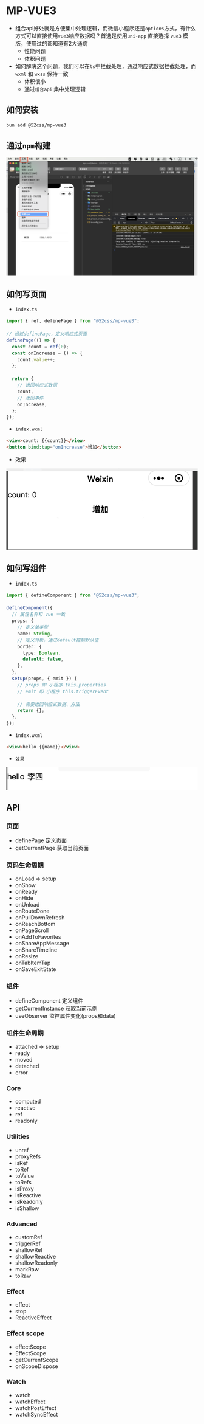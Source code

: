 # MP-VUE3

* 组合api好处就是方便集中处理逻辑，而微信小程序还是`options`方式，有什么方式可以直接使用`vue3`响应数据吗？首选是使用`uni-app` 直接选择 `vue3` 模版，使用过的都知道有2大通病
  * 性能问题
  * 体积问题
* 如何解决这个问题，我们可以在`ts`中拦截处理，通过响应式数据拦截处理，而`wxml` 和 `wxss` 保持一致
  * 体积很小
  * 通过`组合api` 集中处理逻辑

## 如何安装

```sh
bun add @52css/mp-vue3
```

## 通过`npm`构建

![alt text](./docs/build.png)

## 如何写页面

* `index.ts`

```ts
import { ref, definePage } from "@52css/mp-vue3";

// 通过definePage，定义响应式页面
definePage(() => {
  const count = ref(0);
  const onIncrease = () => {
    count.value++;
  };

  return {
    // 返回响应式数据
    count,
    // 返回事件
    onIncrease,
  };
});

```

* `index.wxml`

```html
<view>count: {{count}}</view>
<button bind:tap="onIncrease">增加</button>
```

* 效果

![效果图](./docs/2024-08-04%2021.31.21.gif)

## 如何写组件

* `index.ts`

```ts
import { defineComponent } from "@52css/mp-vue3";

defineComponent({
  // 属性名称和 vue 一致
  props: {
    // 定义单类型
    name: String,
    // 定义对象，通过default控制默认值
    border: {
      type: Boolean,
      default: false,
    },
  },
  setup(props, { emit }) {
    // props 即 小程序 this.properties
    // emit 即 小程序 this.triggerEvent

    // 需要返回响应式数据、方法
    return {};
  },
});

```

* `index.wxml`

```html
<view>hello {{name}}</view>
```

* `效果`

![alt text](./docs/hello.png)

## API

### 页面

* definePage 定义页面
* getCurrentPage 获取当前页面

### 页码生命周期

* onLoad => setup
* onShow
* onReady
* onHide
* onUnload
* onRouteDone
* onPullDownRefresh
* onReachBottom
* onPageScroll
* onAddToFavorites
* onShareAppMessage
* onShareTimeline
* onResize
* onTabItemTap
* onSaveExitState

### 组件

* defineComponent 定义组件
* getCurrentInstance 获取当前示例
* useObserver 监控属性变化(props和data)

### 组件生命周期

* attached => setup
* ready
* moved
* detached
* error

### Core

* computed
* reactive
* ref
* readonly

### Utilities

* unref
* proxyRefs
* isRef
* toRef
* toValue
* toRefs
* isProxy
* isReactive
* isReadonly
* isShallow

### Advanced

* customRef
* triggerRef
* shallowRef
* shallowReactive
* shallowReadonly
* markRaw
* toRaw

### Effect

* effect
* stop
* ReactiveEffect

### Effect scope

* effectScope
* EffectScope
* getCurrentScope
* onScopeDispose

### Watch

* watch
* watchEffect
* watchPostEffect
* watchSyncEffect